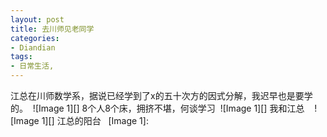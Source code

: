 ```yaml
---
layout: post
title: 去川师见老同学
categories:
- Diandian
tags:
- 日常生活, 
---
```

江总在川师数学系，据说已经学到了x的五十次方的因式分解，我迟早也是要学的。  !\[Image 1\]\[\] 8个人8个床，拥挤不堪，何谈学习  !\[Image 1\]\[\] 我和江总    !\[Image 1\]\[\] 江总的阳台   \[Image 1\]: